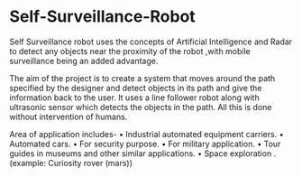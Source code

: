 # Self-Surveillance-Robot
Self Surveillance robot uses the concepts of Artificial Intelligence and Radar to detect any objects near the proximity of the robot ,with mobile surveillance being an added advantage.

The aim of the project is to create a system that moves around the path specified by the designer and detect objects in its path and give the information back to the user. It uses a line follower robot along with ultrasonic sensor which detects the objects in the path. All this is done without intervention of humans.

Area of application includes-
•	Industrial automated equipment carriers.
•	Automated cars.
•	For security purpose.
•	For military application.
•	Tour guides in museums and other similar applications.
•	Space exploration .(example: Curiosity rover (mars))

